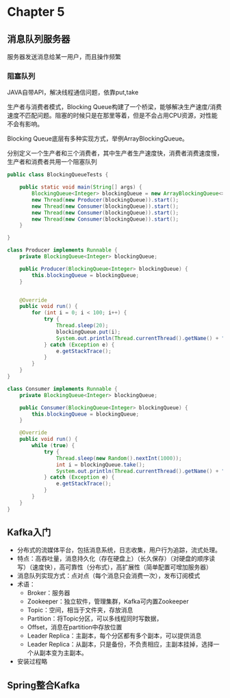 # Chapter 5

## 消息队列服务器

服务器发送消息给某一用户，而且操作频繁

### 阻塞队列

JAVA自带API，解决线程通信问题，依靠put,take

生产者与消费者模式，Blocking Queue构建了一个桥梁，能够解决生产速度/消费速度不匹配问题。阻塞的时候只是在那里等着，但是不会占用CPU资源，对性能不会有影响。

Blocking Queue底层有多种实现方式，举例ArrayBlockingQueue。

分别定义一个生产者和三个消费者，其中生产者生产速度快，消费者消费速度慢，生产者和消费者共用一个阻塞队列

```java
public class BlockingQueueTests {

    public static void main(String[] args) {
        BlockingQueue<Integer> blockingQueue = new ArrayBlockingQueue<>(10);
        new Thread(new Producer(blockingQueue)).start();
        new Thread(new Consumer(blockingQueue)).start();
        new Thread(new Consumer(blockingQueue)).start();
        new Thread(new Consumer(blockingQueue)).start();
    }

}

class Producer implements Runnable {
    private BlockingQueue<Integer> blockingQueue;

    public Producer(BlockingQueue<Integer> blockingQueue) {
        this.blockingQueue = blockingQueue;
    }


    @Override
    public void run() {
        for (int i = 0; i < 100; i++) {
            try {
                Thread.sleep(20);
                blockingQueue.put(i);
                System.out.println(Thread.currentThread().getName() + "当前生产：" + i + "共" + blockingQueue.size() + "个。");
            } catch (Exception e) {
                e.getStackTrace();
            }
        }
    }
}

class Consumer implements Runnable {
    private BlockingQueue<Integer> blockingQueue;

    public Consumer(BlockingQueue<Integer> blockingQueue) {
        this.blockingQueue = blockingQueue;
    }

    @Override
    public void run() {
        while (true) {
            try {
                Thread.sleep(new Random().nextInt(1000));
                int i = blockingQueue.take();
                System.out.println(Thread.currentThread().getName() + "当前消费：" + i + "共" + blockingQueue.size() + "个。");
            } catch (Exception e) {
                e.getStackTrace();
            }
        }
    }
}
```

## Kafka入门

* 分布式的流媒体平台，包括消息系统，日志收集，用户行为追踪，流式处理。
* 特点：高吞吐量，消息持久化（存在硬盘上）（长久保存）（对硬盘的顺序读写）（速度快），高可靠性（分布式），高扩展性（简单配置可增加服务器）
* 消息队列实现方式：点对点（每个消息只会消费一次），发布订阅模式
* 术语：
  * Broker：服务器
  * Zookeeper：独立软件，管理集群，Kafka可内置Zookeeper
  * Topic：空间，相当于文件夹，存放消息
  * Partition：将Topic分区，可以多线程同时写数据，
  * Offset，消息在partition中存放位置
  * Leader Replica：主副本，每个分区都有多个副本，可以提供消息
  * Leader Replica：从副本，只是备份，不负责相应，主副本挂掉，选择一个从副本变为主副本。
* 安装过程略

## Spring整合Kafka
